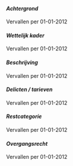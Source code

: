 <meta http-equiv='Content-Type' content='text/html; charset=utf-8' />


#### *Achtergrond* 

Vervallen per 01-01-2012 

#### *Wettelijk kader* 

Vervallen per 01-01-2012 

#### *Beschrijving* 

Vervallen per 01-01-2012 

#### *Delicten / tarieven* 

Vervallen per 01-01-2012 

#### *Restcategorie* 

Vervallen per 01-01-2012 

#### *Overgangsrecht* 

Vervallen per 01-01-2012 


